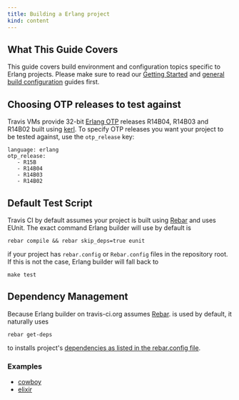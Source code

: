 ```yaml
---
title: Building a Erlang project
kind: content
---
```


## What This Guide Covers

This guide covers build environment and configuration topics specific to Erlang projects. Please make sure to read our [Getting Started](/docs/user/getting-started/) and [general build configuration](/docs/user/build-configuration/) guides first.


## Choosing OTP releases to test against

Travis VMs provide 32-bit [Erlang OTP](http://www.erlang.org/download.html) releases R14B04, R14B03 and R14B02 built using [kerl](https://github.com/spawngrid/kerl/tree/).
To specify OTP releases you want your project to be tested against, use the `otp_release` key:

    language: erlang
    otp_release:
       - R15B
       - R14B04
       - R14B03
       - R14B02



## Default Test Script

Travis CI by default assumes your project is built using [Rebar](https://github.com/basho/rebar) and uses EUnit. The exact command Erlang builder
will use by default is

    rebar compile && rebar skip_deps=true eunit

if your project has `rebar.config` or `Rebar.config` files in the repository root. If this is not the case, Erlang builder will fall back to

    make test



## Dependency Management

Because Erlang builder on travis-ci.org assumes [Rebar](https://github.com/basho/rebar). is used by default, it naturally uses

    rebar get-deps

to installs project's [dependencies as listed in the rebar.config file](https://github.com/basho/riak/blob/master/rebar.config).



### Examples

 * [cowboy](https://github.com/extend/cowboy/blob/master/.travis.yml)
 * [elixir](https://github.com/josevalim/elixir/blob/master/.travis.yml)
